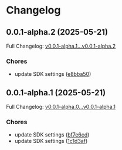 # Changelog

## 0.0.1-alpha.2 (2025-05-21)

Full Changelog: [v0.0.1-alpha.1...v0.0.1-alpha.2](https://github.com/hu55ain3laa/testMCP/compare/v0.0.1-alpha.1...v0.0.1-alpha.2)

### Chores

* update SDK settings ([e8bba50](https://github.com/hu55ain3laa/testMCP/commit/e8bba503f37bf2bb36c454cfea5649a62a27f63c))

## 0.0.1-alpha.1 (2025-05-21)

Full Changelog: [v0.0.1-alpha.0...v0.0.1-alpha.1](https://github.com/hu55ain3laa/testMCP/compare/v0.0.1-alpha.0...v0.0.1-alpha.1)

### Chores

* update SDK settings ([bf7e6cd](https://github.com/hu55ain3laa/testMCP/commit/bf7e6cd490e1d3300f5205318a805e41503ca39d))
* update SDK settings ([1c1d3af](https://github.com/hu55ain3laa/testMCP/commit/1c1d3afd41af29233ab4557d5c90b3e2453fdc9e))
